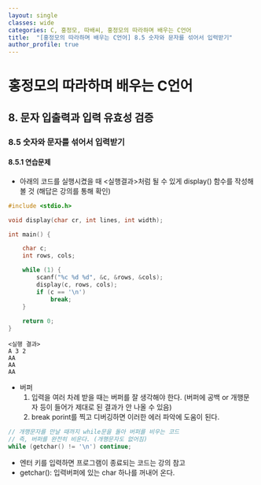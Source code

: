 ```yaml
---
layout: single
classes: wide
categories: C, 홍정모, 따배씨, 홍정모의 따라하며 배우는 C언어
title:  "[홍정모의 따라하며 배우는 C언어] 8.5 숫자와 문자를 섞어서 입력받기"
author_profile: true
---
```


# 홍정모의 따라하며 배우는 C언어
## 8. 문자 입출력과 입력 유효성 검증
### 8.5 숫자와 문자를 섞어서 입력받기
#### 8.5.1 연습문제
- 아래의 코드를 실행시켰을 때 <실행결과>처럼 될 수 있게 display() 함수를 작성해볼 것 (해답은 강의를 통해 확인)

```c
#include <stdio.h>

void display(char cr, int lines, int width);

int main() {

	char c;
	int rows, cols;

	while (1) {
		scanf("%c %d %d", &c, &rows, &cols);
		display(c, rows, cols);
		if (c == '\n')
			break;
	}
	 
	return 0;
}
```
```
<실행 결과>
A 3 2
AA
AA
AA
```
- 버퍼
  1. 입력을 여러 차례 받을 때는 버퍼를 잘 생각해야 한다. (버퍼에 공백 or 개행문자 등이 들어가 제대로 된 결과가 안 나올 수 있음)
  2. break porint를 찍고 디버깅하면 이러한 에러 파악에 도움이 된다.

```c
// 개행문자를 만날 때까지 while문을 돌아 버퍼를 비우는 코드
// 즉, 버퍼를 완전히 비운다. (개행문자도 없어짐)
while (getchar() != '\n') continue;
```
- 엔터 키를 입력하면 프로그램이 종료되는 코드는 강의 참고
- getchar(): 입력버퍼에 있는 char 하나를 꺼내어 온다.
